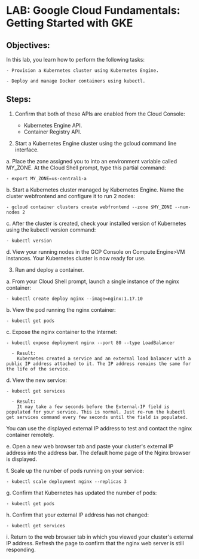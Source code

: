 # LAB: Google Cloud Fundamentals: Getting Started with GKE

## Objectives:

In this lab, you learn how to perform the following tasks:

    - Provision a Kubernetes cluster using Kubernetes Engine.

    - Deploy and manage Docker containers using kubectl.

## Steps:

1. Confirm that both of these APIs are enabled from the Cloud Console:

    - Kubernetes Engine API.
    - Container Registry API.


2. Start a Kubernetes Engine cluster using the gcloud command line interface.

  a. Place the zone assigned you to into an environment variable called MY_ZONE. At the Cloud Shell prompt, type this partial command:

    - export MY_ZONE=us-central1-a


  b. Start a Kubernetes cluster managed by Kubernetes Engine. Name the cluster webfrontend and configure it to run 2 nodes:

    - gcloud container clusters create webfrontend --zone $MY_ZONE --num-nodes 2


  c. After the cluster is created, check your installed version of Kubernetes using the kubectl version command:

    - kubectl version


  d. View your running nodes in the GCP Console on Compute Engine>VM instances.
  Your Kubernetes cluster is now ready for use.


3. Run and deploy a container.

  a. From your Cloud Shell prompt, launch a single instance of the nginx container:

    - kubectl create deploy nginx --image=nginx:1.17.10


  b. View the pod running the nginx container:

    - kubectl get pods


  c. Expose the nginx container to the Internet:

    - kubectl expose deployment nginx --port 80 --type LoadBalancer

      - Result:
        Kubernetes created a service and an external load balancer with a public IP address attached to it. The IP address remains the same for the life of the service.


  d. View the new service:

    - kubectl get services

      - Result:
        It may take a few seconds before the External-IP field is populated for your service. This is normal. Just re-run the kubectl get services command every few seconds until the field is populated.

You can use the displayed external IP address to test and contact the nginx container remotely.


  e. Open a new web browser tab and paste your cluster's external IP address into the address bar. The default home page of the Nginx browser is displayed.


  f. Scale up the number of pods running on your service:

    - kubectl scale deployment nginx --replicas 3


  g. Confirm that Kubernetes has updated the number of pods:

    - kubectl get pods


  h. Confirm that your external IP address has not changed:

    - kubectl get services


  i. Return to the web browser tab in which you viewed your cluster's external IP address. Refresh the page to confirm that the nginx web server is still responding.
